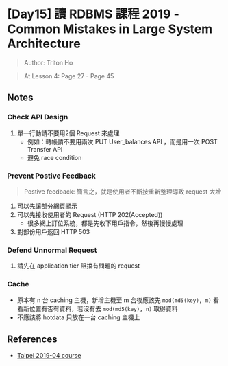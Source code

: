 # [Day15] 讀 RDBMS 課程 2019 - Common Mistakes in Large System Architecture

> Author: Triton Ho

> At Lesson 4: Page 27 - Page 45

## Notes

### Check API Design

1. 單一行動請不要用2個 Request 來處理
    - 例如：轉帳請不要用兩次 PUT User_balances API ，而是用一次 POST Transfer API
    - 避免 race condition

### Prevent Postive Feedback

> Postive feedback: 簡言之，就是使用者不斷按重新整理導致 request 大增

1. 可以先讓部分網頁顯示
2. 可以先接收使用者的 Request (HTTP 202(Accepted))
    - 很多網上訂位系統，都是先收下用戶指令，然後再慢慢處理
3. 對部份用戶返回 HTTP 503

### Defend Unnormal Request

1. 請先在 application tier 阻擋有問題的 request

### Cache

- 原本有 n 台 caching 主機，新增主機至 m 台後應該先 `mod(md5(key), m)` 看看新位置有否有資料，若沒有去 `mod(md5(key), n)` 取得資料
- 不應該將 hotdata 只放在一台 caching 主機上

## References

- [Taipei 2019-04 course](https://github.com/TritonHo/slides/tree/master/Taipei%202019-04%20course)
